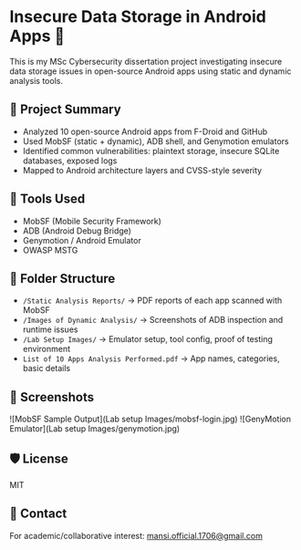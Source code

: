 # Insecure Data Storage in Android Apps 🔐

This is my MSc Cybersecurity dissertation project investigating insecure data storage issues in open-source Android apps using static and dynamic analysis tools.

## 🧪 Project Summary
- Analyzed 10 open-source Android apps from F-Droid and GitHub
- Used MobSF (static + dynamic), ADB shell, and Genymotion emulators
- Identified common vulnerabilities: plaintext storage, insecure SQLite databases, exposed logs
- Mapped to Android architecture layers and CVSS-style severity

## 🧰 Tools Used
- MobSF (Mobile Security Framework)
- ADB (Android Debug Bridge)
- Genymotion / Android Emulator
- OWASP MSTG

## 📁 Folder Structure
- `/Static Analysis Reports/` → PDF reports of each app scanned with MobSF
- `/Images of Dynamic Analysis/` → Screenshots of ADB inspection and runtime issues
- `/Lab Setup Images/` → Emulator setup, tool config, proof of testing environment
- `List of 10 Apps Analysis Performed.pdf` → App names, categories, basic details

## 📸 Screenshots
![MobSF Sample Output](Lab setup Images/mobsf-login.jpg)
![GenyMotion Emulator](Lab setup Images/genymotion.jpg)


## 🛡️ License
MIT

## 💬 Contact
For academic/collaborative interest: mansi.official.1706@gmail.com
